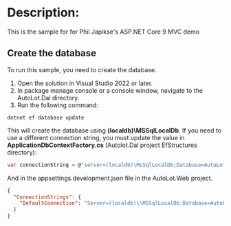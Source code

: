 # Description:
This is the sample for for Phil Japikse's ASP.NET Core 9 MVC demo

## Create the database
To run this sample, you need to create the database. 

1. Open the solution in Visual Studio 2022 or later.
2. In package manage console or a console window, navigate to the AutoLot.Dal directory.
3. Run the following command:
```
dotnet ef database update
```

This will create the database using **(localdb)\MSSqlLocalDb**. If you need to use a different connection string,
you must update the value in **ApplicationDbContextFactory.cs** (Autolot.Dal project EfStructures directory):
```c#
var connectionString = @"server=(localdb)\MsSqlLocalDb;Database=AutoLot;Integrated Security=true;";
```
And in the appsettings.development.json file in the AutoLot.Web project.
```json
{
  "ConnectionStrings": {
	"DefaultConnection": "Server=(localdb)\\MSSqlLocalDb;Database=AutoLot;Trusted_Connection=True;MultipleActiveResultSets=true"
  }
}
```
